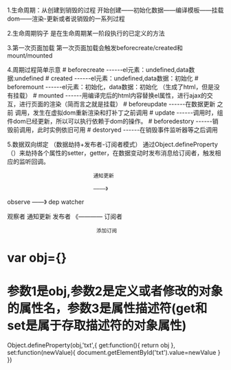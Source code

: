 1.生命周期：从创建到销毁的过程 
    开始创建——初始化数据——编译模板——挂载dom——渲染-更新或者说销毁的一系列过程

2.生命周期钩子
    是在生命周期某一阶段执行的已定义的方法

3.第一次页面加载
    第一次页面加载会触发beforecreate/created和mount/mounted

4.周期过程简单示意
     # beforecreate  ------el元素：undefined,data数据:undefined
     # created       ------el元素：undefined,data数据：初始化
     # beforemount   ------el元素：初始化，data数据：初始化  （生成了html，但是没有挂载）
     # mounted       ------用编译完后的html内容替换el属性，进行ajax的交互，进行页面的渲染（简而言之就是挂载）
     # beforeupdate  ------在数据更新 之前 调用，发生在虚拟dom重新渲染和打补丁之前调用
     # update        ------调用时，组件dom已经更新，所以可以执行依赖于dom的操作。
     # beforedestory ------销毁前调用，此时实例依旧可用
     # destoryed     ------在销毁事件监听器等之后调用

5.数据双向绑定 （数据劫持+发布者-订阅者模式）
  通过Object.defineProperty（）来劫持各个属性的setter，getter，在数据变动时发布消息给订阅者，触发相应的监听回调。
                                
                                通知更新

                                ————》

  observe     ——》      dep                watcher

   观察者   通知更新     发布者  《————       订阅者

                                 添加订阅
                                 
# var obj={}
# 参数1是obj,参数2是定义或者修改的对象的属性名，参数3是属性描述符(get和set是属于存取描述符的对象属性)

Object.defineProperty(obj,'txt',{
    get:function(){
        return obj
    },
    set:function(newValue){
        document.getElementById('txt').value=newValue
    }
})